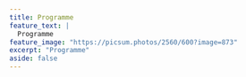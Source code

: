```yaml
---
title: Programme
feature_text: |
  Programme
feature_image: "https://picsum.photos/2560/600?image=873"
excerpt: "Programme"
aside: false
---
```





